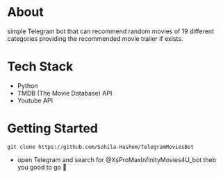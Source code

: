 # About
simple Telegram bot that can recommend random movies of 19 different categories providing the recommended movie trailer if exists.

# Tech Stack
-   Python
-   TMDB (The Movie Database) API
-   Youtube API

# Getting Started
    git clone https://github.com/Sohila-Hashem/TelegramMoviesBot

-   open Telegram and search for @XsProMaxInfinityMovies4U_bot theb you good to go 🚀
